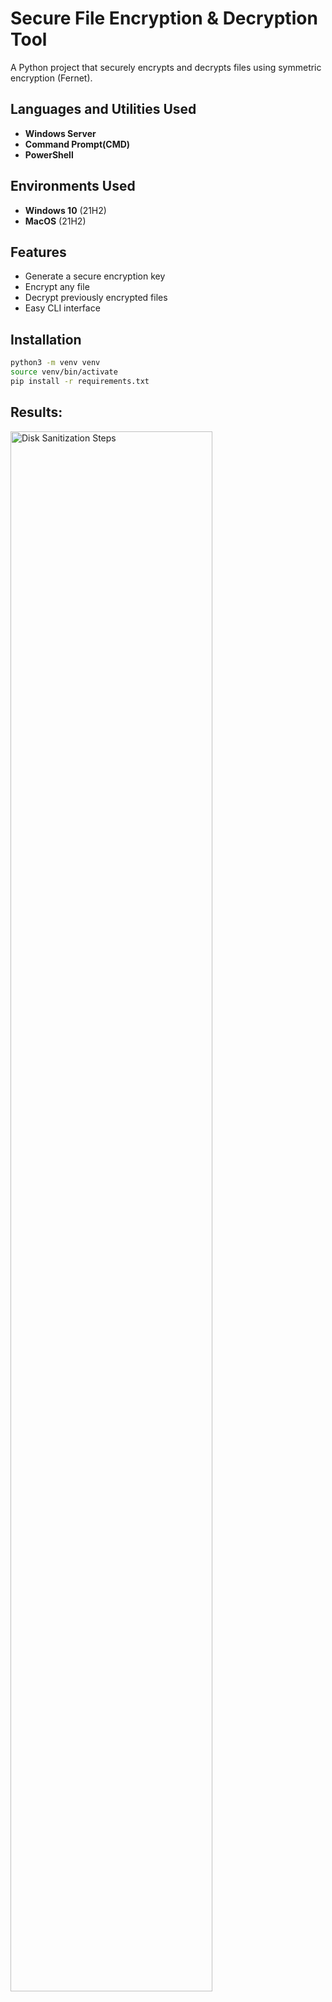 # Secure File Encryption & Decryption Tool

A Python project that securely encrypts and decrypts files using symmetric encryption (Fernet).

<h2>Languages and Utilities Used</h2>
 
- <b>Windows Server</b>
- <b>Command Prompt(CMD)</b>
- <b>PowerShell</b> 


<h2>Environments Used </h2>

- <b>Windows 10</b> (21H2)
- <b>MacOS</b> (21H2)

## Features
- Generate a secure encryption key
- Encrypt any file
- Decrypt previously encrypted files
- Easy CLI interface

## Installation
```bash
python3 -m venv venv
source venv/bin/activate
pip install -r requirements.txt

```


## Results:
<img src="https://i.imgur.com/jDEn3gC.png" height="80%" width="80%" alt="Disk Sanitization Steps"/>
<br />


